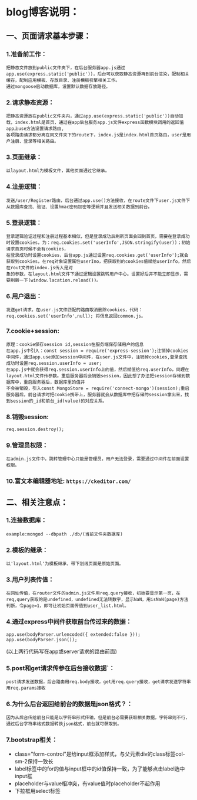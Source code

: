# blog博客说明：

## 一、页面请求基本步骤：

### 1.准备前工作：
```
把静态文件放到public文件夹下，在后台服务器app.js通过app.use(express.static('public'))，后台可以获取静态资源再到前台渲染，配制相关缓存，配制应用模板、存放目录、注册模板引擎相关工作。
通过mongoose启动数据库，设置默认数据存放路径。
```
### 2.请求静态资源：
```
把静态资源放在public文件夹内，通过app.use(express.static('public'))自动加载，index.html是首页，通过在app后台服务app.js文件express函数模块调用的返回值app上use方法设置请求路由,
各项路由请求都分离在同文件夹下的route下，index.js是index.html首页路由，user是用户注册、登录等相关路由。
```
### 3.页面继承：
```
以layout.html为模板文件，其他页面通过它继承。
```

### 4.注册逻辑：
```
发送/user/Register路由，后台通过app.use()方法接收，在route文件下user.js文件下从数据库查找、验证、设置hmac密码加密等逻辑并且发送相关数据到前台。
```

### 5.登录逻辑：
```
登录逻辑验证过程和注册过程基本相似，但是登录成功后刷新页面会回到首页，需要在登录成功时设置cookies，为：req.cookies.set('userInfo',JSON.stringify(user))；初始请求首页时候不会有cookies，
在登录成功时设置cookies，后台app.js通过设置req.cookies.get('userInfo');就会获取到cookies，在req对象设置属性userIno，把获取到的cookies值赋给userInfo，然后在rout文件的index.js传入是对
象的参数，在layout.html文件下通过逻辑设置跳转用户中心。设置好后并不能立即显示，需要刷新一下(window.lacation.reload())。
```
### 6.用户退出：
```
发送get请求，在user.js文件匹配的路由取消删除cookies，代码：req.cookies.set('userInfo',null); 将信息返回common.js。
```

### 7.cookie+session:
```
原理：cookie保存session id,session在服务端保存储用户的信息
在app.js中引入：const session = require('express-session');注销掉cookies中间件，通过app.use添加session中间件，在user.js文件中，注销掉cookies,登录查找成功时设置req.session.userInfo = user;
在app.js中就会获得req.session.userInfo上的值，然后赋值给req.userInfo，同理在layout.html文件传参数。重启服务器后会销毁session，因此想了办法把session存储到数据库中，重启服务器后，数据库里的值并
不会被销毁，引入const MongoStore = require('connect-mongo')(session);重启服务器后，前台请求时把cookie携带上，服务器就会从数据库中把存储的session拿出来，找到session的_id和前台_id(value)的对应关系。
```
### 8.销毁session:
```
req.session.destroy();
```
### 9.管理员权限：
```
在admin.js文件中，跳转管理中心只能是管理员，用户无法登录，需要通过中间件在前面设置权限。
```
### 10.富文本编辑器地址: `https://ckeditor.com/`

## 二、相关注意点：
### 1.连接数据库：
```
example:mongod --dbpath ./db/(当前文件夹数据库)
```
### 2.模板的继承：
```
以'layout.html'为模板继承，带下划线页面是原始页面。
```

### 3.用户列表传值：
```
在网址传值，在router文件的admin.js文件用req.query接收，初始要显示第一页，在req,query获取的是undefined，undefined无法转数字，显示NaN，用isNaN(page)方法判断，令page=1，即可让初始页面传值到user_list.html。
```
### 4.通过express中间件获取前台传过来的数据：
```
app.use(bodyParser.urlencoded({ extended:false })); 
app.use(bodyParser.json());
```
(以上两行代码写在app或server请求的路由前面)

### 5.post和get请求传参在后台接收数据`：
```
post请求发送数据，后台路由用req.body接收，get用req.query接收，get请求发送字符串用req.params接收
```
### 6.为什么后台返回给前台的数据是json格式？：
```
因为从后台传给前台只能是以字符串形式传输，但是前台必需要获取相关数据，字符串则不行，通过后台字符串格式数据转换json格式，前台就可获取到。
```
### 7.bootstrap相关：
* class="form-control"是给input框添加样式，与父元素div的class标签col-sm-2保持一致长
* label标签中的for的值与input框中的id值保持一致，为了能够点击label选中input框
* placeholder与value相冲突，有value值时placeholder不起作用
* 下拉框用select标签